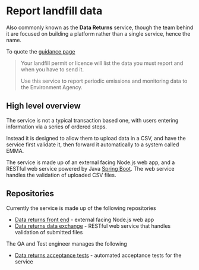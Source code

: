 # Report landfill data

Also commonly known as the **Data Returns** service, though the team behind it are focused on building a platform rather than a single service, hence the name.

To quote the [guidance page](https://www.gov.uk/guidance/report-landfill-data-england-only)

> Your landfill permit or licence will list the data you must report and when you have to send it.
>
> Use this service to report periodic emissions and monitoring data to the Environment Agency.

## High level overview

The service is not a typical transaction based one, with users entering information via a series of ordered steps.

Instead it is designed to allow them to upload data in a CSV, and have the service first validate it, then forward it automatically to a system called EMMA.

The service is made up of an external facing Node.js web app, and a RESTful web service powered by Java [Spring Boot](https://projects.spring.io/spring-boot/). The web service handles the validation of uploaded CSV files.

## Repositories

Currently the service is made up of the following repositories

- [Data returns front end](https://github.com/DEFRA/data-returns-frontend) - external facing Node.js web app
- [Data returns data exchange](https://github.com/DEFRA/data-returns-data-exchange) - RESTful web service that handles validation of submitted files

The QA and Test engineer manages the following

- [Data returns acceptance tests](https://github.com/DEFRA/data-returns-acceptance-tests) - automated acceptance tests for the service
